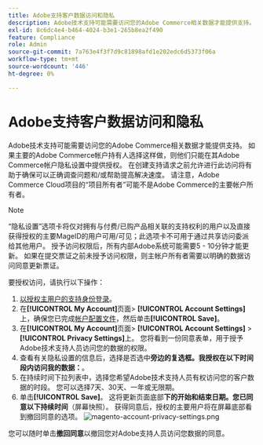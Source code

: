 ```yaml
---
title: Adobe支持客户数据访问和隐私
description: Adobe技术支持可能需要访问您的Adobe Commerce相关数据才能提供支持。 如果主要的Adobe Commerce帐户持有人选择这样做，则他们只能在其Adobe Commerce帐户隐私设置中提供授权。 在创建支持请求之前允许进行此访问将有助于确保可以正确调查问题和/或帮助提高解决速度。 请注意，Adobe Commerce Cloud项目的“项目所有者”可能不是Adobe Commerce的主要帐户所有者。
exl-id: 8c6dc4e4-b464-4024-b3e1-265b8ea2f490
feature: Compliance
role: Admin
source-git-commit: 7a763e4f3f7d9c81898afd1e202edc6d5373f06a
workflow-type: tm+mt
source-wordcount: '446'
ht-degree: 0%

---
```


# Adobe支持客户数据访问和隐私

Adobe技术支持可能需要访问您的Adobe Commerce相关数据才能提供支持。 如果主要的Adobe Commerce帐户持有人选择这样做，则他们只能在其Adobe Commerce帐户隐私设置中提供授权。 在创建支持请求之前允许进行此访问将有助于确保可以正确调查问题和/或帮助提高解决速度。 请注意，Adobe Commerce Cloud项目的“项目所有者”可能不是Adobe Commerce的主要帐户所有者。

>[!NOTE]
>
>“隐私设置”选项卡将仅对拥有与付费/已购产品相关联的支持权利的用户以及直接获得授权的主要MageID的用户可用/可见；此选项卡不可用于通过共享访问委派给其他用户。 授予访问权限后，所有内部Adobe系统可能需要5 - 10分钟才能更新。 如果在提交票证之前未授予访问权限，则主帐户所有者需要以明确的数据访问同意更新票证。

要授权访问，请执行以下操作：

1. [以授权主用户的支持身份登录](https://account.magento.com/customer/account/login)。
1. 在&#x200B;**[!UICONTROL My Account]**&#x200B;页面> **[!UICONTROL Account Settings]**&#x200B;上，确保您已完成[帐户配置文件](https://account.magento.com/customer/account/edit)，然后单击&#x200B;**[!UICONTROL Save]**。
1. 在&#x200B;**[!UICONTROL My Account]**&#x200B;页面> **[!UICONTROL Account Settings]** > **[!UICONTROL Privacy Settings]**&#x200B;上。 您将看到一份同意表单，用于授予Adobe技术支持人员访问您的数据的权限。
1. 查看有关隐私设置的信息后，选择是否选中&#x200B;**旁边的复选框。我授权在以下时间段内访问我的数据：**。
1. 在持续时间下拉列表中，选择您希望Adobe技术支持人员有权访问您的客户数据的时段。 您可以选择7天、30天、一年或无限期。
1. 单击&#x200B;**[!UICONTROL Save]**。 这将更新页面底部&#x200B;**下的开始和结束日期。您已同意以下持续时间**（屏幕快照）。 获得同意后，授权的主要用户将在屏幕底部看到撤回同意的选项。
   ![magento-account-privacy-settings.png](assets/magento-account-privacy-settings.png)

您可以随时单击&#x200B;**撤回同意**&#x200B;以撤回您对Adobe支持人员访问您数据的同意。
